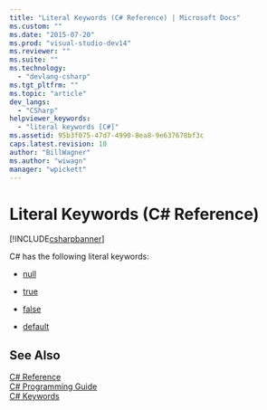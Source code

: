 ```yaml
---
title: "Literal Keywords (C# Reference) | Microsoft Docs"
ms.custom: ""
ms.date: "2015-07-20"
ms.prod: "visual-studio-dev14"
ms.reviewer: ""
ms.suite: ""
ms.technology: 
  - "devlang-csharp"
ms.tgt_pltfrm: ""
ms.topic: "article"
dev_langs: 
  - "CSharp"
helpviewer_keywords: 
  - "literal keywords [C#]"
ms.assetid: 95b3f075-47d7-4990-8ea8-9e637678bf3c
caps.latest.revision: 10
author: "BillWagner"
ms.author: "wiwagn"
manager: "wpickett"
---
```

# Literal Keywords (C# Reference)
[!INCLUDE[csharpbanner](../../../includes/csharpbanner.md)]

C# has the following literal keywords:  
  
-   [null](../../../csharp/language-reference/keywords/null.md)  
  
-   [true](../../../csharp/language-reference/keywords/true.md)  
  
-   [false](../../../csharp/language-reference/keywords/false.md)  
  
-   [default](../../../csharp/language-reference/keywords/default.md)  
  
## See Also  
 [C# Reference](../../../csharp/language-reference/index.md)   
 [C# Programming Guide](../../../csharp/programming-guide/index.md)   
 [C# Keywords](../../../csharp/language-reference/keywords/index.md)